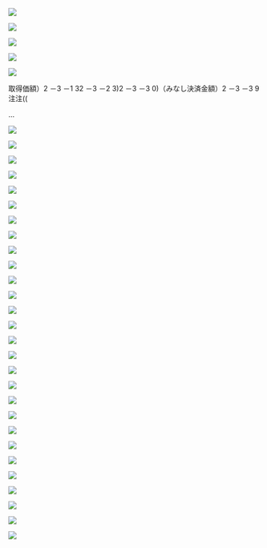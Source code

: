 ![](https://www.nta.go.jp/tmp/211306be-a099-465f-a816-2d54da6a295e/images/731b68df88ab0221019e56034daa6e9538b99eca7ce87765c095dd19c27176c3.jpg)

![](https://www.nta.go.jp/tmp/211306be-a099-465f-a816-2d54da6a295e/images/f0da07c4db5bad789d74f5ec9e73063d043104492a222802dab607d857547934.jpg)

![](https://www.nta.go.jp/tmp/211306be-a099-465f-a816-2d54da6a295e/images/76d78c5dc214806a0e8d2a4534bb294f72f32dffdeebd53753ff7bb7ceeafe54.jpg)

![](https://www.nta.go.jp/tmp/211306be-a099-465f-a816-2d54da6a295e/images/a99941ef69030106c21535ce50ce5262016142bbd5de19c727f87705196aca5b.jpg)

![](https://www.nta.go.jp/tmp/211306be-a099-465f-a816-2d54da6a295e/images/9dbee5d1abcb091503cb09f6c03fd65c90a985500c6cc5c4f7c92dae05502593.jpg)

取得価額）2 －3 －1 32 －3 －2 3)2 －3 －3 0)（みなし決済金額）2 －3 －3 9注注((

…

![](https://www.nta.go.jp/tmp/211306be-a099-465f-a816-2d54da6a295e/images/f1bfd9bda69b17b660ddb11a2e81781906157a01208a7efb06c676aed5aa0b95.jpg)

![](https://www.nta.go.jp/tmp/211306be-a099-465f-a816-2d54da6a295e/images/2269968178488c8de962610da5a52a20322ab07be47a73e6ac0d7aa21f96bdbc.jpg)

![](https://www.nta.go.jp/tmp/211306be-a099-465f-a816-2d54da6a295e/images/a7334f400c1cfa92ca98fc16eb17b1e2909b036830a573937a63429d9ac9307d.jpg)

![](https://www.nta.go.jp/tmp/211306be-a099-465f-a816-2d54da6a295e/images/1c6b1c3f5798e69761386d235a226ed1d76ac01db10f559c2ed59bfdc79c99cc.jpg)

![](https://www.nta.go.jp/tmp/211306be-a099-465f-a816-2d54da6a295e/images/9ca096b19a8d03a4614a06abab843d63caede4317d5f1168bcf2c1eefa502317.jpg)

![](https://www.nta.go.jp/tmp/211306be-a099-465f-a816-2d54da6a295e/images/321489ea5cbb0b9a644599214d8b3fe4ce793f4427b9b81be074a3ab0ad56954.jpg)

![](https://www.nta.go.jp/tmp/211306be-a099-465f-a816-2d54da6a295e/images/d5d9f929097ba00ebf38c2eed7999405209b8e1ae5ad214ea89a920926b8c797.jpg)

![](https://www.nta.go.jp/tmp/211306be-a099-465f-a816-2d54da6a295e/images/efbc4f9d06115f0e0fcb35624b9de1dca0341a250022702aaa3e89d229237515.jpg)

![](https://www.nta.go.jp/tmp/211306be-a099-465f-a816-2d54da6a295e/images/2dd54ecb833c1291c0bd0aec10f9015c86a78a724f5086adb68f970e8f597b60.jpg)

![](https://www.nta.go.jp/tmp/211306be-a099-465f-a816-2d54da6a295e/images/0a51cd0c745493203d71d40969546bdbfd9ef242708a90853f384883f21f06e8.jpg)

![](https://www.nta.go.jp/tmp/211306be-a099-465f-a816-2d54da6a295e/images/14a2dce2adf00c8d1f1d5a956355995ab1992024379e9f6d200b7070f8e751e5.jpg)

![](https://www.nta.go.jp/tmp/211306be-a099-465f-a816-2d54da6a295e/images/97bad566f13e94274fc9bb329142cef3f382538dca19e6d50b910196638f89ea.jpg)

![](https://www.nta.go.jp/tmp/211306be-a099-465f-a816-2d54da6a295e/images/bb9861d328ad9781f8468487f4ed0623c083851c23447c5b4304edd0cb63ddff.jpg)

![](https://www.nta.go.jp/tmp/211306be-a099-465f-a816-2d54da6a295e/images/97a7d456892a2fd7ac085b52c543a2596bcdbb2cf8cf2e662fc85f14f06a758c.jpg)

![](https://www.nta.go.jp/tmp/211306be-a099-465f-a816-2d54da6a295e/images/f2a35bfe28e5a58c839dffea76f6d5b3d5fd55af31217bc15381c2d0e86c7604.jpg)

![](https://www.nta.go.jp/tmp/211306be-a099-465f-a816-2d54da6a295e/images/da22296cbbe9f93b9980a18497978a06c57c2bb89199f34eeeec36e004426345.jpg)

![](https://www.nta.go.jp/tmp/211306be-a099-465f-a816-2d54da6a295e/images/6271e211532c2f145817170a9143c1a5b5d02ed587daa399675d6b8ccc17d226.jpg)

![](https://www.nta.go.jp/tmp/211306be-a099-465f-a816-2d54da6a295e/images/4c0cae420ac4ddfc5088ef67761bcd9d9bfbcd948eb7d556a4761d82da678054.jpg)

![](https://www.nta.go.jp/tmp/211306be-a099-465f-a816-2d54da6a295e/images/84636a33af64e382b239491e6fbbea90336701029bce2a78ab2e933edb14eedf.jpg)

![](https://www.nta.go.jp/tmp/211306be-a099-465f-a816-2d54da6a295e/images/41e73dff741856241b5387cca08e40abaea2754efe3a24774911eea8257eaf57.jpg)

![](https://www.nta.go.jp/tmp/211306be-a099-465f-a816-2d54da6a295e/images/3a642ee241e7689a034ec11f80ebca1b18b7421acba1fd3451679b4fe979a0cf.jpg)

![](https://www.nta.go.jp/tmp/211306be-a099-465f-a816-2d54da6a295e/images/3761ef90416156be57abe9361e22ea28b2c4bf3a8c8662ca8281e2961345789c.jpg)

![](https://www.nta.go.jp/tmp/211306be-a099-465f-a816-2d54da6a295e/images/c3842534d3e1e12100ad73580ea569c5dfaa36ce2823ce4930e72c33569c56f4.jpg)

![](https://www.nta.go.jp/tmp/211306be-a099-465f-a816-2d54da6a295e/images/2753640e42ba3812bfef60439694cb8cf8f701d4426adb6c4b7ad5f3f2d3f7c1.jpg)

![](https://www.nta.go.jp/tmp/211306be-a099-465f-a816-2d54da6a295e/images/1ebb7274e4e937bcbb4ece05bf87deb4d3a6546d44f402b00207f26e79e9966f.jpg)

![](https://www.nta.go.jp/tmp/211306be-a099-465f-a816-2d54da6a295e/images/1710a67eb71c9178e027d104959b21b0d6a023a2a8992c4e8e0e6e552ace5f1d.jpg)

![](https://www.nta.go.jp/tmp/211306be-a099-465f-a816-2d54da6a295e/images/06ee10bcd2566cf75e643c59899fcc20fc392250c7519b0c531d7ef1d22cef25.jpg)

![](https://www.nta.go.jp/tmp/211306be-a099-465f-a816-2d54da6a295e/images/5859dbbac767124fd3576d55acc4c4bf915f3ff119d46b40fb852cb5679683c4.jpg)